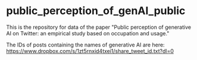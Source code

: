 # public_perception_of_genAI_public
This is the repository for data of the paper "Public perception of generative AI on Twitter: an empirical study based on occupation and usage."

The IDs of posts containing the names of generative AI are here:  
https://www.dropbox.com/s/1zt5rnxid4txei1/share_tweet_id.txt?dl=0
